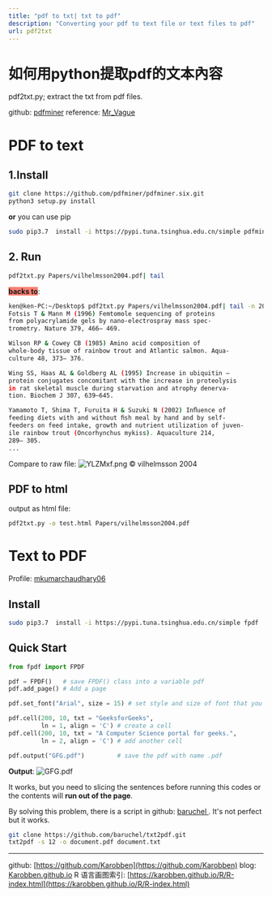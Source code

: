 ```yaml
---
title: "pdf to txt| txt to pdf"
description: "Converting your pdf to text file or text files to pdf"
url: pdf2txt
---
```


# 如何用python提取pdf的文本內容

pdf2txt.py; extract the txt from pdf files.

github: [pdfminer](https://github.com/pdfminer/pdfminer.six)
reference: [Mr_Vague](https://blog.csdn.net/m0_37952030/article/details/85041434)

# PDF to text
## 1.Install

```bash
git clone https://github.com/pdfminer/pdfminer.six.git
python3 setup.py install
```

**or**
you can use pip
```bash
sudo pip3.7  install -i https://pypi.tuna.tsinghua.edu.cn/simple pdfminer.six
```

## 2. Run
```bash
pdf2txt.py Papers/vilhelmsson2004.pdf| tail
```
<span style="background:salmon">**backs to**</span>:
```bash
ken@ken-PC:~/Desktop$ pdf2txt.py Papers/vilhelmsson2004.pdf| tail -n 20
Fotsis T & Mann M (1996) Femtomole sequencing of proteins
from polyacrylamide gels by nano-electrospray mass spec-
trometry. Nature 379, 466– 469.

Wilson RP & Cowey CB (1985) Amino acid composition of
whole-body tissue of rainbow trout and Atlantic salmon. Aqua-
culture 48, 373– 376.

Wing SS, Haas AL & Goldberg AL (1995) Increase in ubiquitin –
protein conjugates concomitant with the increase in proteolysis
in rat skeletal muscle during starvation and atrophy denerva-
tion. Biochem J 307, 639–645.

Yamamoto T, Shima T, Furuita H & Suzuki N (2002) Inﬂuence of
feeding diets with and without ﬁsh meal by hand and by self-
feeders on feed intake, growth and nutrient utilization of juven-
ile rainbow trout (Oncorhynchus mykiss). Aquaculture 214,
289– 305.
...
```
Compare to raw file:
![YLZMxf.png](https://s1.ax1x.com/2020/05/22/YLZMxf.png)
© vilhelmsson 2004

## PDF to html
output as html file:
```bash
pdf2txt.py -o test.html Papers/vilhelmsson2004.pdf
```

# Text to PDF
Profile: [mkumarchaudhary06](https://www.geeksforgeeks.org/convert-text-and-text-file-to-pdf-using-python/)
## Install
```bash
sudo pip3.7  install -i https://pypi.tuna.tsinghua.edu.cn/simple fpdf
```

## Quick Start

```python
from fpdf import FPDF

pdf = FPDF()   # save FPDF() class into a variable pdf
pdf.add_page() # Add a page

pdf.set_font("Arial", size = 15) # set style and size of font that you want in the pdf

pdf.cell(200, 10, txt = "GeeksforGeeks",  
         ln = 1, align = 'C') # create a cell
pdf.cell(200, 10, txt = "A Computer Science portal for geeks.",
         ln = 2, align = 'C') # add another cell

pdf.output("GFG.pdf")         # save the pdf with name .pdf
```
**Output**:
![GFG.pdf](https://media.geeksforgeeks.org/wp-content/uploads/20200108153749/GFG201.jpg)

It works, but you need to slicing the sentences before running this codes or the contents will **run out of the page**.

By solving this problem, there is a script in github: [baruchel
](https://github.com/baruchel/txt2pdf). It's not perfect but it works.

```bash
git clone https://github.com/baruchel/txt2pdf.git
txt2pdf -s 12 -o document.pdf document.txt
```

---
github: [https://github.com/Karobben](https://github.com/Karobben)
blog: [Karobben.github.io](http://Karobben.github.io)
R 语言画图索引: [https://karobben.github.io/R/R-index.html](https://karobben.github.io/R/R-index.html)
